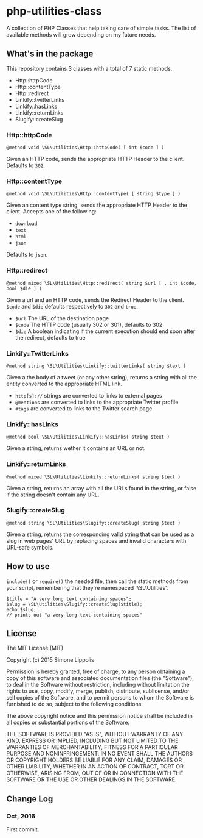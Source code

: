 # php-utilities-class

A collection of PHP Classes that help taking care of simple tasks.
The list of available methods will grow depending on my future needs.

## What's in the package

This repository contains 3 classes with a total of 7 static methods.

* Http::httpCode
* Http::contentType
* Http::redirect
* Linkify::twitterLinks
* Linkify::hasLinks
* Linkify::returnLinks
* Slugify::createSlug
 
### Http::httpCode

    @method void \SL\Utilities\Http::httpCode( [ int $code ] )

Given an HTTP code, sends the appropriate HTTP Header to the client. Defaults to `302`.

### Http::contentType

	@method void \SL\Utilities\Http::contentType( [ string $type ] )

Given an content type string, sends the appropriate HTTP Header to the client.
Accepts one of the following:

 * `download`
 * `text`
 * `html`
 * `json`
 
 Defaults to `json`.
 
 ### Http::redirect
 
 	@method mixed \SL\Utilities\Http::redirect( string $url [ , int $code, bool $die ] )
 	
Given a url and an HTTP code, sends the Redirect Header to the client. `$code` and `$die` defaults respectively to `302` and `true`.

 * `$url` The URL of the destination page
 * `$code` The HTTP code (usually 302 or 301), defaults to 302
 * `$die` A boolean indicating if the current execution should end soon after the redirect, defaults to true
 
 ### Linkify::TwitterLinks
 
 	@method string \SL\Utilities\Linkify::twitterLinks( string $text )
 	
Given a the body of a tweet (or any other string), returns a string with all the entity converted to the appropriate HTML link.
 
 * `http[s]://` strings are converted to links to external pages
 * `@mentions` are converted to links to the appropriate Twitter profile
 * `#tags` are converted to links to the Twitter search page
 
 ### Linkify::hasLinks
 
 	@method bool \SL\Utilities\Linkify::hasLinks( string $text )
 	
Given a string, returns wether it contains an URL or not.

### Linkify::returnLinks

	@method mixed \SL\Utilities\Linkify::returnLinks( string $text )

Given a string, returns an array with all the URLs found in the string, or false if the string doesn't contain any URL.

### Slugify::createSlug

	@method string \SL\Utilities\Slugify::createSlug( string $text )
	
Given a string, returns the corresponding valid string that can be used as a slug in web pages' URL by replacing spaces and invalid characters with URL-safe symbols.

## How to use

`include()` or `require()` the needed file, then call the static methods from your script, remembering that they're namespaced `\SL\Utilities'.

	$title = "A very long text containing spaces";
	$slug = \SL\Utilities\Slugify::createSlug($title); 
	echo $slug;
	// prints out "a-very-long-text-containing-spaces"
	
	
## License

The MIT License (MIT)

Copyright (c) 2015 Simone Lippolis

Permission is hereby granted, free of charge, to any person obtaining a copy
of this software and associated documentation files (the "Software"), to deal
in the Software without restriction, including without limitation the rights
to use, copy, modify, merge, publish, distribute, sublicense, and/or sell
copies of the Software, and to permit persons to whom the Software is
furnished to do so, subject to the following conditions:

The above copyright notice and this permission notice shall be included in all
copies or substantial portions of the Software.

THE SOFTWARE IS PROVIDED "AS IS", WITHOUT WARRANTY OF ANY KIND, EXPRESS OR
IMPLIED, INCLUDING BUT NOT LIMITED TO THE WARRANTIES OF MERCHANTABILITY,
FITNESS FOR A PARTICULAR PURPOSE AND NONINFRINGEMENT. IN NO EVENT SHALL THE
AUTHORS OR COPYRIGHT HOLDERS BE LIABLE FOR ANY CLAIM, DAMAGES OR OTHER
LIABILITY, WHETHER IN AN ACTION OF CONTRACT, TORT OR OTHERWISE, ARISING FROM,
OUT OF OR IN CONNECTION WITH THE SOFTWARE OR THE USE OR OTHER DEALINGS IN THE
SOFTWARE.

## Change Log

### Oct, 2016
First commit.